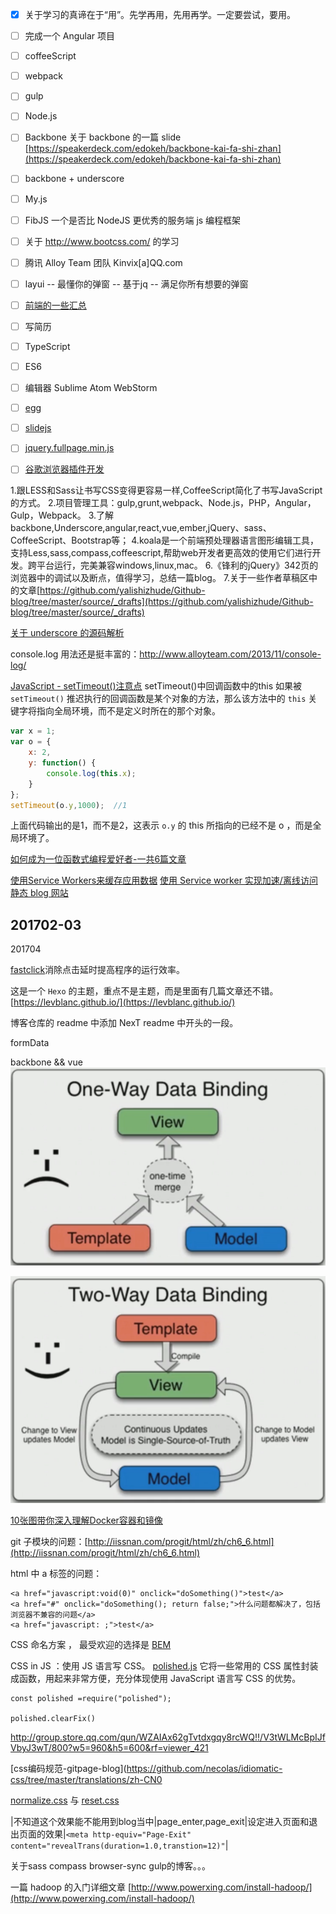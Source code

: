 - [x] 关于学习的真谛在于“用”。先学再用，先用再学。一定要尝试，要用。
- [ ] 完成一个 Angular 项目
- [ ] coffeeScript
- [ ] webpack
- [ ] gulp
- [ ] Node.js
- [ ] Backbone
关于 backbone 的一篇 slide [https://speakerdeck.com/edokeh/backbone-kai-fa-shi-zhan](https://speakerdeck.com/edokeh/backbone-kai-fa-shi-zhan)
- [ ] backbone + underscore
- [ ] My.js
- [ ] FibJS 一个是否比 NodeJS 更优秀的服务端 js 编程框架
- [ ] 关于 http://www.bootcss.com/ 的学习
- [ ] 腾讯 Alloy Team 团队 Kinvix[a]QQ.com
- [ ] layui -- 最懂你的弹窗 -- 基于jq -- 满足你所有想要的弹窗
- [ ] [前端的一些汇总](https://github.com/helloqingfeng)
- [ ] 写简历
- [ ] TypeScript
- [ ] ES6
- [ ] 编辑器 Sublime Atom WebStorm
- [ ] [egg](https://egghead.io/)
- [ ] [slidejs](http://slidesjs.com/)
- [ ] [jquery.fullpage.min.js](http://www.dowebok.com/demo/2014/77/)
- [ ] [谷歌浏览器插件开发](http://open.chrome.360.cn/extension_dev/overview.html)


1.跟LESS和Sass让书写CSS变得更容易一样,CoffeeScript简化了书写JavaScript的方式。
2.项目管理工具：gulp,grunt,webpack、Node.js，PHP，Angular，Gulp，Webpack。
3.了解backbone,Underscore,angular,react,vue,ember,jQuery、sass、CoffeeScript、Bootstrap等；
4.koala是一个前端预处理器语言图形编辑工具，支持Less,sass,compass,coffeescript,帮助web开发者更高效的使用它们进行开发。跨平台运行，完美兼容windows,linux,mac。
6.《锋利的jQuery》342页的浏览器中的调试以及断点，值得学习，总结一篇blog。
7.关于一些作者草稿区中的文章[https://github.com/yalishizhude/Github-blog/tree/master/source/_drafts](https://github.com/yalishizhude/Github-blog/tree/master/source/_drafts)








[关于 underscore 的源码解析](http://www.cnblogs.com/shytong/p/5901753.html)

console.log 用法还是挺丰富的：http://www.alloyteam.com/2013/11/console-log/


[JavaScript - setTimeout()注意点](http://www.w3cplus.com/blog/2103.html)
setTimeout()中回调函数中的this
如果被 `setTimeout()` 推迟执行的回调函数是某个对象的方法，那么该方法中的 `this` 关键字将指向全局环境，而不是定义时所在的那个对象。
``` javascript
var x = 1;
var o = {
    x: 2,
    y: function() {
        console.log(this.x);
    }
};
setTimeout(o.y,1000);  //1
```
上面代码输出的是1，而不是2，这表示 `o.y` 的 this 所指向的已经不是 o ，而是全局环境了。

[如何成为一位函数式编程爱好者-一共6篇文章](http://www.w3cplus.com/javascript/so-you-want-to-be-a-functional-programmer-part-2.html)

[使用Service Workers来缓存应用数据](http://web.jobbole.com/90314/)
[使用 Service worker 实现加速/离线访问静态 blog 网站](http://blog.csdn.net/qiqingjin/article/details/51629278)






201702-03
----------------------------
201704




[fastclick](https://github.com/ftlabs/fastclick/)消除点击延时提高程序的运行效率。

这是一个 `Hexo` 的主题，重点不是主题，而是里面有几篇文章还不错。
[https://levblanc.github.io/](https://levblanc.github.io/)

博客仓库的 readme 中添加 NexT readme 中开头的一段。

formData

backbone && vue
![单向数据绑定流程图](one-way-data-binding.png)

![双向数据绑定图](two-way-data-binding.png)

[10张图带你深入理解Docker容器和镜像](http://www.open-open.com/lib/view/open1446695630904.html)

git 子模块的问题：[http://iissnan.com/progit/html/zh/ch6_6.html](http://iissnan.com/progit/html/zh/ch6_6.html)

html 中 a 标签的问题：
```
<a href="javascript:void(0)" onclick="doSomething()">test</a>
<a href="#" onclick="doSomething(); return false;">什么问题都解决了，包括浏览器不兼容的问题</a>
<a href="javascript: ;">test</a>
```



CSS 命名方案 ， 最受欢迎的选择是 [BEM](http://getbem.com/)

CSS in JS ：使用 JS 语言写 CSS。
[polished.js](https://polished.js.org/) 它将一些常用的 CSS 属性封装成函数，用起来非常方便，充分体现使用 JavaScript 语言写 CSS 的优势。

```
const polished =require("polished");

polished.clearFix()

```



http://group.store.qq.com/qun/WZAIAx62gTvtdxgqy8rcWQ!!/V3tWLMcBpIJfVbyJ3wT/800?w5=960&h5=600&rf=viewer_421

[css编码规范-gitpage-blog](https://github.com/necolas/idiomatic-css/tree/master/translations/zh-CN0

[normalize.css](https://github.com/necolas/normalize.css) 与 [reset.css]()

|不知道这个效果能不能用到blog当中|page_enter,page_exit|设定进入页面和退出页面的效果|`<meta http-equiv="Page-Exit" content="revealTrans(duration=1.0,transtion=12)"`|



关于sass compass browser-sync gulp的博客。。。


一篇 hadoop 的入门详细文章
[http://www.powerxing.com/install-hadoop/](http://www.powerxing.com/install-hadoop/)

